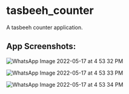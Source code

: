 # tasbeeh_counter

A tasbeeh counter application.

## App Screenshots:

![WhatsApp Image 2022-05-17 at 4 53 32 PM](https://user-images.githubusercontent.com/38282882/168805025-5bd10f9a-b801-4f57-bd93-dd9fd24a502b.jpeg)

![WhatsApp Image 2022-05-17 at 4 53 33 PM](https://user-images.githubusercontent.com/38282882/168805038-77b88581-f440-4c56-a78b-6de144a6f4f0.jpeg)

![WhatsApp Image 2022-05-17 at 4 53 34 PM](https://user-images.githubusercontent.com/38282882/168805049-2ea58fe7-a7da-45d4-8d75-c727d7c1b65f.jpeg)
